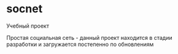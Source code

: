 # socnet
Учебный проект

Простая социальная сеть - данный проект находится в стадии разработки и загружается постепенно по обновлениям
